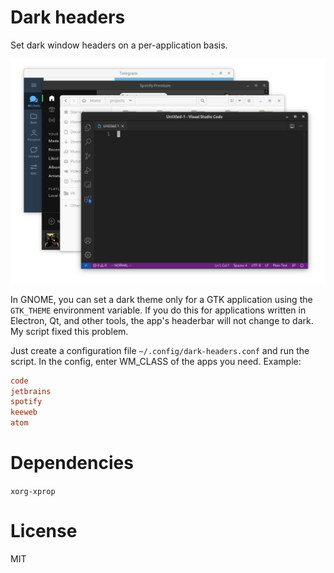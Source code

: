 # Dark headers
Set dark window headers on a per-application basis.

![screenshot](./screenshot.png)

In GNOME, you can set a dark theme only for a GTK application using the `GTK_THEME` environment variable. If you do this for applications written in Electron, Qt, and other tools, the app's headerbar will not change to dark. My script fixed this problem.

Just create a configuration file `~/.config/dark-headers.conf` and run the script. In the config, enter WM_CLASS of the apps you need. Example:
```gtk-dark.conf
code
jetbrains
spotify
keeweb
atom
```
# Dependencies
`xorg-xprop`

# License
MIT
